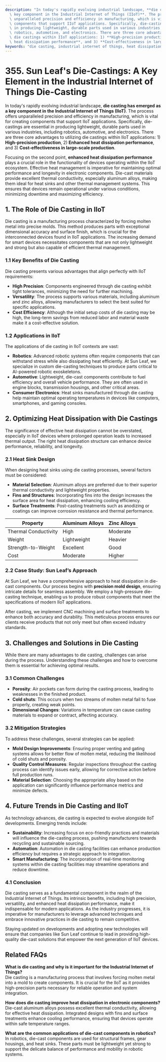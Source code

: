 ```yaml
---
description: "In today's rapidly evolving industrial landscape, **die casting has emerged as a\
  \ key component in the Industrial Internet of Things (IIoT)**. The process offers\
  \ unparalleled precision and efficiency in manufacturing, which is vital for creating\
  \ components that support IIoT applications. Specifically, die-castings are essential\
  \ in producing lightweight, durable parts used in various industries, including\
  \ robotics, automotive, and electronics. There are three core advantages to utilizing\
  \ die castings within IIoT applications: 1) **High-precision production**, 2) **Enhanced\
  \ heat dissipation performance**, and 3) **Cost-effectiveness in large-scale production**."
keywords: "die casting, industrial internet of things, heat dissipation performance, heat sink"
---
```

# 355. Sun Leaf's Die-Castings: A Key Element in the Industrial Internet of Things Die-Casting

In today's rapidly evolving industrial landscape, **die casting has emerged as a key component in the Industrial Internet of Things (IIoT)**. The process offers unparalleled precision and efficiency in manufacturing, which is vital for creating components that support IIoT applications. Specifically, die-castings are essential in producing lightweight, durable parts used in various industries, including robotics, automotive, and electronics. There are three core advantages to utilizing die castings within IIoT applications: 1) **High-precision production**, 2) **Enhanced heat dissipation performance**, and 3) **Cost-effectiveness in large-scale production**.

Focusing on the second point, **enhanced heat dissipation performance** plays a crucial role in the functionality of devices operating within the IIoT ecosystem. Effective heat management is imperative for maintaining optimal performance and longevity in electronic components. Die-cast materials provide excellent thermal conductivity, especially aluminum alloys, making them ideal for heat sinks and other thermal management systems. This ensures that devices remain operational under various conditions, minimizing downtime and maximizing efficiency.

## **1. The Role of Die Casting in IIoT**

Die casting is a manufacturing process characterized by forcing molten metal into precise molds. This method produces parts with exceptional dimensional accuracy and surface finish, which is crucial for the interconnected devices found in IIoT applications. The increasing demand for smart devices necessitates components that are not only lightweight and strong but also capable of efficient thermal management.

### **1.1 Key Benefits of Die Casting**

Die casting presents various advantages that align perfectly with IIoT requirements:

- **High Precision**: Components engineered through die casting exhibit tight tolerances, minimizing the need for further machining.
- **Versatility**: The process supports various materials, including aluminum and zinc alloys, allowing manufacturers to select the best suited for specific applications.
- **Cost Efficiency**: Although the initial setup costs of die casting may be high, the long-term savings from reduced labor and material waste make it a cost-effective solution.

### **1.2 Applications in IIoT**

The applications of die casting in IIoT contexts are vast:

- **Robotics**: Advanced robotic systems often require components that can withstand stress while also dissipating heat efficiently. At Sun Leaf, we specialize in custom die-casting techniques to produce parts critical to AI-powered robotic exoskeletons.
- **Automotive**: Lightweight, die-cast components contribute to fuel efficiency and overall vehicle performance. They are often used in engine blocks, transmission housings, and other critical areas.
- **Consumer Electronics**: Heat sinks manufactured through die casting help maintain optimal operating temperatures in devices like computers, smartphones, and gaming consoles.

## **2. Optimizing Heat Dissipation with Die Castings**

The significance of effective heat dissipation cannot be overstated, especially in IIoT devices where prolonged operation leads to increased thermal output. The right heat dissipation structure can enhance device performance, reliability, and longevity.

### **2.1 Heat Sink Design**

When designing heat sinks using die casting processes, several factors must be considered:

- **Material Selection**: Aluminum alloys are preferred due to their superior thermal conductivity and lightweight properties.
- **Fins and Structures**: Incorporating fins into the design increases the surface area for heat dissipation, enhancing cooling efficiency.
- **Surface Treatments**: Post-casting treatments such as anodizing or coatings can improve corrosion resistance and thermal performance.

| Property             | Aluminum Alloys | Zinc Alloys |
|---------------------|-----------------|-------------|
| Thermal Conductivity | High            | Moderate    |
| Weight               | Lightweight     | Heavier     |
| Strength-to-Weight   | Excellent       | Good        |
| Cost                 | Moderate        | Higher      |

### **2.2 Case Study: Sun Leaf’s Approach**

At Sun Leaf, we have a comprehensive approach to heat dissipation in die-cast components. Our process begins with **precision mold design**, ensuring intricate details for seamless assembly. We employ a high-pressure die-casting technique, enabling us to produce robust components that meet the specifications of modern IIoT applications. 

After casting, we implement CNC machining and surface treatments to enhance both accuracy and durability. This meticulous process ensures our clients receive products that not only meet but often exceed industry standards.

## **3. Challenges and Solutions in Die Casting**

While there are many advantages to die casting, challenges can arise during the process. Understanding these challenges and how to overcome them is essential for achieving optimal results.

### **3.1 Common Challenges**

- **Porosity**: Air pockets can form during the casting process, leading to weaknesses in the finished product.
- **Cold shuts**: This occurs when two streams of molten metal fail to fuse properly, creating weak points.
- **Dimensional Changes**: Variations in temperature can cause casting materials to expand or contract, affecting accuracy.

### **3.2 Mitigation Strategies**

To address these challenges, several strategies can be applied:

- **Mold Design Improvements**: Ensuring proper venting and gating systems allows for better flow of molten metal, reducing the likelihood of cold shuts and porosity.
- **Quality Control Measures**: Regular inspections throughout the casting process can identify issues early, allowing for corrective action before full production runs.
- **Material Selection**: Choosing the appropriate alloy based on the application can significantly influence performance metrics and minimize defects.

## **4. Future Trends in Die Casting and IIoT**

As technology advances, die casting is expected to evolve alongside IIoT developments. Emerging trends include:

- **Sustainability**: Increasing focus on eco-friendly practices and materials will influence the die-casting process, pushing manufacturers towards recycling and sustainable sourcing.
- **Automation**: Automation in die casting facilities can enhance production efficiency but requires a strategic approach to integration.
- **Smart Manufacturing**: The incorporation of real-time monitoring systems within die casting facilities may streamline operations and reduce downtime.

### **4.1 Conclusion**

Die casting serves as a fundamental component in the realm of the Industrial Internet of Things. Its intrinsic benefits, including high precision, versatility, and enhanced heat dissipation performance, make it indispensable for modern applications. As the industry progresses, it is imperative for manufacturers to leverage advanced techniques and embrace innovative practices in die casting to remain competitive.

Staying updated on developments and adopting new technologies will ensure that companies like Sun Leaf continue to lead in providing high-quality die-cast solutions that empower the next generation of IIoT devices.

## Related FAQs

**What is die casting and why is it important for the Industrial Internet of Things?**  
Die casting is a manufacturing process that involves forcing molten metal into a mold to create components. It is crucial for the IIoT as it provides high-precision parts necessary for reliable operation and system integration.

**How does die casting improve heat dissipation in electronic components?**  
Die-cast aluminum alloys possess excellent thermal conductivity, allowing for effective heat dissipation. Integrated designs with fins and surface treatments enhance cooling performance, ensuring that devices operate within safe temperature ranges.

**What are the common applications of die-cast components in robotics?**  
In robotics, die-cast components are used for structural frames, gear housings, and heat sinks. These parts must be lightweight yet strong to support the delicate balance of performance and mobility in robotic systems.
